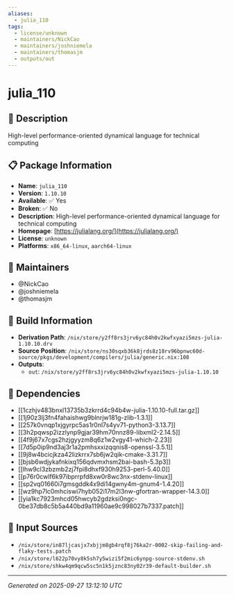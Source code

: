 ```yaml
---
aliases:
  - julia_110
tags:
  - license/unknown
  - maintainers/NickCao
  - maintainers/joshniemela
  - maintainers/thomasjm
  - outputs/out
---
```


# julia_110

## 📝 Description

High-level performance-oriented dynamical language for technical computing

## 📋 Package Information

- **Name**: `julia_110`
- **Version**: `1.10.10`
- **Available**: ✅ Yes
- **Broken**: ✅ No
- **Description**: High-level performance-oriented dynamical language for technical computing
- **Homepage**: [https://julialang.org/](https://julialang.org/)
- **License**: `unknown`
- **Platforms**: `x86_64-linux`, `aarch64-linux`
## 👥 Maintainers

- @NickCao
- @joshniemela
- @thomasjm


## 🔧 Build Information

- **Derivation Path**: `/nix/store/y2ff8rs3jrv6yc84h0v2kwfxyazi5mzs-julia-1.10.10.drv`
- **Source Position**: `/nix/store/ns30sqxb36k8jrds8z18rv96bpnwc60d-source/pkgs/development/compilers/julia/generic.nix:108`
- **Outputs**:
  - `out`:  `/nix/store/y2ff8rs3jrv6yc84h0v2kwfxyazi5mzs-julia-1.10.10`

## 🔗 Dependencies

- [[1czhjv483bnxl13735b3zkrrd4c94b4w-julia-1.10.10-full.tar.gz]]
- [[1j90z3lj3fn4fahaishwg9blnrjw181g-zlib-1.3.1]]
- [[257k0vnqp1xjgyrpc5as1r0nl7s4yv71-python3-3.13.7]]
- [[3h2pqwsp2izzlynp9gjar39hm70nnz89-libxml2-2.14.5]]
- [[4f9j67x7cgs2hzjgyyzm8q6z1w2vgy41-which-2.23]]
- [[7d5p0ip9nd3aj3r1a2pmhsxxizqqnis8-openssl-3.5.1]]
- [[9j8w4bcicjkza42lizkrrx7sb6jw2qik-cmake-3.31.7]]
- [[bjsb6wdjykafnkixq156qdvmxhsm2bai-bash-5.3p3]]
- [[lhw9cl3zbzmb2zj7fpi8dhxf930h9253-perl-5.40.0]]
- [[p76r0cwlf6k97ibprrpfd8xw0r8wc3nx-stdenv-linux]]
- [[sp2vq01660i7gmsgddk4x9di14gwny4m-gnum4-1.4.20]]
- [[wz9hp7lc0mhciswi7hyb052i17m2l3nw-gfortran-wrapper-14.3.0]]
- [[yia1kc7923mhcd05hwcyb2gdzksi0ngc-0be37db8c5b5a440bd9a11960ae9c998027b7337.patch]]

## 📁 Input Sources

- `/nix/store/in87ljcasjx7xbjjm8gb4rqf8j76ka2r-0002-skip-failing-and-flaky-tests.patch`
- `/nix/store/l622p70vy8k5sh7y5wizi5f2mic6ynpg-source-stdenv.sh`
- `/nix/store/shkw4qm9qcw5sc5n1k5jznc83ny02r39-default-builder.sh`

---
*Generated on 2025-09-27 13:12:10 UTC*

